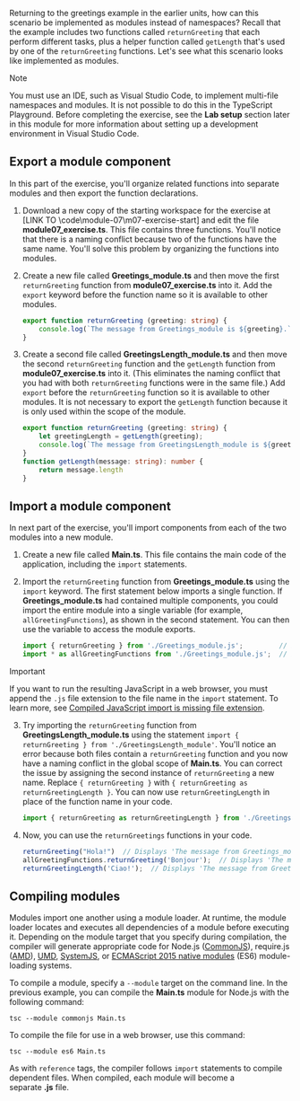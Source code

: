 Returning to the greetings example in the earlier units, how can this scenario be implemented as modules instead of namespaces? Recall that the example includes two functions called `returnGreeting` that each perform different tasks, plus a helper function called `getLength` that's used by one of the `returnGreeting` functions. Let's see what this scenario looks like implemented as modules.

> [!NOTE]
> You must use an IDE, such as Visual Studio Code, to implement multi-file namespaces and modules. It is not possible to do this in the TypeScript Playground. Before completing the exercise, see the **Lab setup** section later in this module for more information about setting up a development environment in Visual Studio Code.

## Export a module component

In this part of the exercise, you'll organize related functions into separate modules and then export the function declarations.

1. Download a new copy of the starting workspace for the exercise at [LINK TO \code\module-07\m07-exercise-start] and edit the file **module07_exercise.ts**. This file contains three functions. You'll notice that there is a naming conflict because two of the functions have the same name. You'll solve this problem by organizing the functions into modules.
2. Create a new file called **Greetings_module.ts** and then move the first `returnGreeting` function from **module07_exercise.ts** into it. Add the `export` keyword before the function name so it is available to other modules.

    ```typescript
    export function returnGreeting (greeting: string) {
        console.log(`The message from Greetings_module is ${greeting}.`);
    }
    ```

3. Create a second file called **GreetingsLength_module.ts** and then move the second `returnGreeting` function and the `getLength` function from **module07_exercise.ts** into it. (This eliminates the naming conflict that you had with both `returnGreeting` functions were in the same file.) Add `export` before the `returnGreeting` function so it is available to other modules. It is not necessary to export the `getLength` function because it is only used within the scope of the module.

    ```typescript
    export function returnGreeting (greeting: string) {
        let greetingLength = getLength(greeting);
        console.log(`The message from GreetingsLength_module is ${greeting}. It is ${greetingLength} characters long.`);
    }
    function getLength(message: string): number {
        return message.length
    }
    ```

## Import a module component

In next part of the exercise, you'll import components from each of the two modules into a new module.

1. Create a new file called **Main.ts**. This file contains the main code of the application, including the `import` statements.
2. Import the `returnGreeting` function from **Greetings_module.ts** using the `import` keyword. The first statement below imports a single function. If **Greetings_module.ts** had contained multiple components, you could import the entire module into a single variable (for example, `allGreetingFunctions`), as shown in the second statement. You can then use the variable to access the module exports.

    ```typescript
    import { returnGreeting } from './Greetings_module.js';         // imports a single function in the module
    import * as allGreetingFunctions from './Greetings_module.js';  // imports all exported components in the module
    ```

> [!IMPORTANT]
> If you want to run the resulting JavaScript in a web browser, you must append the `.js` file extension to the file name in the `import` statement. To learn more, see [Compiled JavaScript import is missing file extension](https://github.com/microsoft/TypeScript/issues/40878).

3. Try importing the `returnGreeting` function from **GreetingsLength_module.ts** using the statement `import { returnGreeting } from './GreetingsLength_module'`. You'll notice an error because both files contain a `returnGreeting` function and you now have a naming conflict in the global scope of **Main.ts**. You can correct the issue by assigning the second instance of `returnGreeting` a new name. Replace `{ returnGreeting }` with `{ returnGreeting as returnGreetingLength }`. You can now use `returnGreetingLength` in place of the function name in your code.

    ```typescript
    import { returnGreeting as returnGreetingLength } from './GreetingsLength_module.js';
    ```

4. Now, you can use the `returnGreetings` functions in your code.

    ```typescript
    returnGreeting("Hola!")  // Displays 'The message from Greetings_module is Hola!'
    allGreetingFunctions.returnGreeting('Bonjour');  // Displays 'The message from Greetings_module is Bonjour!'
    returnGreetingLength('Ciao!');  // Displays 'The message from GreetingsWithLength_module is Ciao! It is 5 characters long.'
    ```

## Compiling modules

Modules import one another using a module loader. At runtime, the module loader locates and executes all dependencies of a module before executing it. Depending on the module target that you specify during compilation, the compiler will generate appropriate code for Node.js ([CommonJS](https://nodejs.org/api/modules.html)), require.js ([AMD](https://github.com/amdjs/amdjs-api/wiki/AMD)), [UMD](https://github.com/umdjs/umd), [SystemJS](https://github.com/systemjs/systemjs), or [ECMAScript 2015 native modules](https://www.ecma-international.org/ecma-262/6.0/) (ES6) module-loading systems. 

To compile a module, specify a `--module` target on the command line. In the previous example, you can compile the **Main.ts** module for Node.js with the following command:

`tsc --module commonjs Main.ts`

To compile the file for use in a web browser, use this command:

`tsc --module es6 Main.ts`

As with `reference` tags, the compiler follows `import` statements to compile dependent files. When compiled, each module will become a separate **.js** file.
